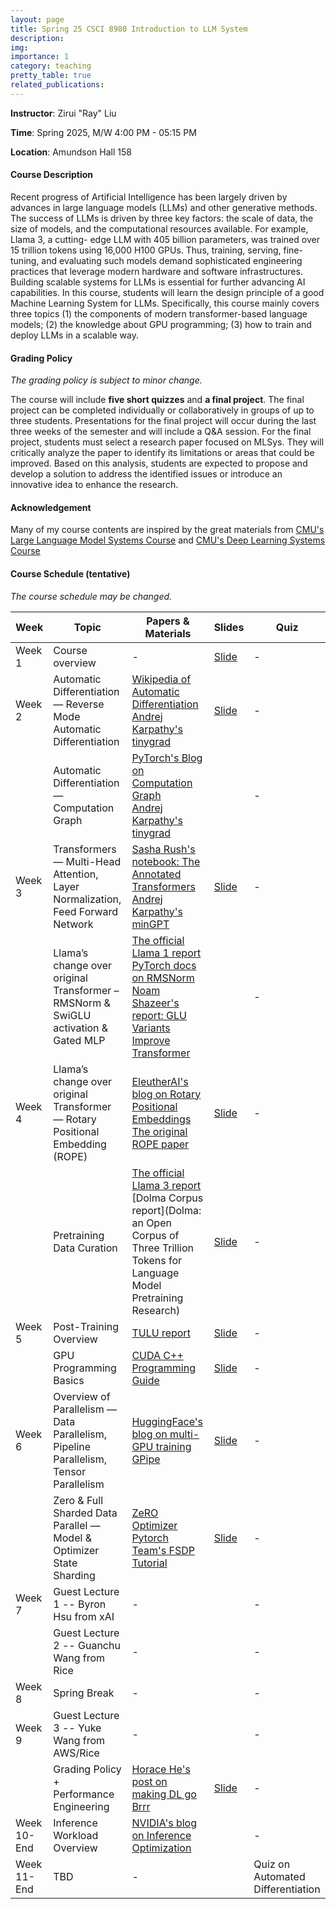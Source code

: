 ```yaml
---
layout: page
title: Spring 25 CSCI 8980 Introduction to LLM System
description: 
img:
importance: 1
category: teaching
pretty_table: true
related_publications: 
---
```


**Instructor**: Zirui "Ray" Liu

**Time**: Spring 2025, M/W 4:00 PM - 05:15 PM

**Location**: Amundson Hall 158

#### **Course Description**

Recent progress of Artificial Intelligence has been largely driven by advances in large language models (LLMs) and other generative methods. The success of LLMs is driven by three key factors: the scale of data, the size of models, and the computational resources available. For example, Llama 3, a cutting- edge LLM with 405 billion parameters, was trained over 15 trillion tokens using 16,000 H100 GPUs. Thus, training, serving, fine-tuning, and evaluating such models demand sophisticated engineering practices that leverage modern hardware and software infrastructures. Building scalable systems for LLMs is essential for further advancing AI capabilities.
In this course, students will learn the design principle of a good Machine Learning System for LLMs. Specifically, this course mainly covers three topics (1) the components of modern transformer-based language models; (2) the knowledge about GPU programming; (3) how to train and deploy LLMs in a scalable way.

#### **Grading Policy**

*The grading policy is subject to minor change.*

The course will include **five short quizzes** and **a final project**. The final project can be completed individually or collaboratively in groups of up to three students. Presentations for the final project will occur during the last three weeks of the semester and will include a Q&A session.
For the final project, students must select a research paper focused on MLSys. They will critically analyze the paper to identify its limitations or areas that could be improved. Based on this analysis, students are expected to propose and develop a solution to address the identified issues or introduce an innovative idea to enhance the research.

#### **Acknowledgement**

Many of my course contents are inspired by the great materials from [CMU's Large Language Model Systems Course](https://llmsystem.github.io/llmsystem2025spring/docs/Syllabus) and [CMU's Deep Learning Systems Course](https://dlsyscourse.org/lectures/)

####  **Course Schedule (tentative)**

*The course schedule may be changed.*

| Week       | Topic                                                                 | Papers & Materials                                                                                                                                                                                                                                                                                                                                                                             | Slides | Quiz |
|------------|-----------------------------------------------------------------------|---------------------------------------------------------------------------------------------------------------------------------------------------------------------------------------------------------------------------------------------------------------------------------------------------------------------------------------------------------------------------------------------------|--------|------|
| Week 1     | Course overview                                                       | -                                                                                                                                                                                                                                                                                                                                                                                                | [Slide](https://docs.google.com/presentation/d/1olWSWsSRH3zvugEG2CcqnKthLWV1mowQI6f98IEIoFQ/edit?usp=sharing)     | -    |
| Week 2     | Automatic Differentiation — Reverse Mode Automatic Differentiation      | [Wikipedia of Automatic Differentiation](https://en.wikipedia.org/wiki/Automatic_differentiation) <br> [Andrej Karpathy's tinygrad](https://github.com/karpathy/micrograd)                                                                                                                                                                                                               | [Slide](https://docs.google.com/presentation/d/1yGq3WjNbFjEzkhYs-9coctZOv_Pz9pUV9LWIvj7Ncck/edit?usp=sharing)       | -    |
|            | Automatic Differentiation — Computation Graph                         | [PyTorch's Blog on Computation Graph](https://pytorch.org/blog/computational-graphs-constructed-in-pytorch/) <br> [Andrej Karpathy's tinygrad](https://github.com/karpathy/micrograd)                                                                                                                                                                                                     |        | -    |
| Week 3     | Transformers — Multi-Head Attention, Layer Normalization, Feed Forward Network | [Sasha Rush's notebook: The Annotated Transformers](https://nlp.seas.harvard.edu/annotated-transformer/) <br> [Andrej Karpathy's minGPT](https://github.com/karpathy/minGPT)                                                                                                                                                                                                           | [Slide](https://docs.google.com/presentation/d/1DPAOl2mZT0DCLKwrYjtWNLIMRtwqPv_W/edit?usp=sharing&ouid=116037056599089083520&rtpof=true&sd=true)       | -    |
|            | Llama’s change over original Transformer – RMSNorm & SwiGLU activation & Gated MLP | [The official Llama 1 report](https://arxiv.org/pdf/2302.13971) <br> [PyTorch docs on RMSNorm](https://pytorch.org/docs/stable/generated/torch.nn.modules.normalization.RMSNorm.html) <br> [Noam Shazeer's report: GLU Variants Improve Transformer](https://arxiv.org/pdf/2002.05202)                                                                                        |        | -    |
| Week 4     | Llama’s change over original Transformer — Rotary Positional Embedding (ROPE) | [EleutherAI's blog on Rotary Positional Embeddings](https://blog.eleuther.ai/rotary-embeddings/) <br> [The original ROPE paper](https://arxiv.org/abs/2104.09864)                                                                                                                                                                                                                           |  [Slide](https://docs.google.com/presentation/d/1OubRcbJBUUjGojfXVW3ZOzqwdUKZman6y-_7iAhi4fA/edit?usp=sharing)      | -    |
|            | Pretraining Data Curation                  | [The official Llama 3 report](https://arxiv.org/abs/2407.21783) <br> [Dolma Corpus report](Dolma: an Open Corpus of Three Trillion Tokens for Language Model Pretraining Research)                                                                                                                                                                                     | [Slide](https://docs.google.com/presentation/d/1_sBk1JUpSJ8qyLDxTCPlllVZt1KGlWWe/edit?usp=sharing&ouid=116037056599089083520&rtpof=true&sd=true)  | -    |
| Week 5     | Post-Training Overview                                | [TULU report](https://arxiv.org/abs/2411.15124)                      | [Slide](https://docs.google.com/presentation/d/1sFpLUvBGwuw1SIYEfBlWt4toNLxs0SvH/edit?usp=sharing&ouid=116037056599089083520&rtpof=true&sd=true)   | -    |
|     | GPU Programming Basics                               | [CUDA C++ Programming Guide](https://docs.nvidia.com/cuda/cuda-c-programming-guide/)                       | [Slide](https://docs.google.com/presentation/d/17fu6JHdjpO64gc3fhFBbR2gJvFpS8wZb/edit?usp=sharing&ouid=116037056599089083520&rtpof=true&sd=true)    | -    |
|  Week 6       | Overview of Parallelism — Data Parallelism, Pipeline Parallelism, Tensor Parallelism | [HuggingFace's blog on multi-GPU training](https://huggingface.co/docs/transformers/main/en/perf_train_gpu_many) <br> [GPipe](https://arxiv.org/abs/1811.06965)                                                                                                                                                                                                                                 |   [Slide](https://docs.google.com/presentation/d/1J33aiMYjapBi9GO6zJt62acTWyi0abul/edit?usp=sharing&ouid=116037056599089083520&rtpof=true&sd=true)     | -    |
|            | Zero & Full Sharded Data Parallel — Model & Optimizer State Sharding      | [ZeRO Optimizer](https://arxiv.org/abs/1910.02054) <br> [Pytorch Team's FSDP Tutorial](https://pytorch.org/tutorials/intermediate/FSDP_tutorial.html)                                                                                                                                                                                                                                                                    |    [Slide](https://docs.google.com/presentation/d/1K0unEzz20xiqQ7dMTr6n6jq9JkGWGZJZ/edit?usp=sharing&ouid=116037056599089083520&rtpof=true&sd=true)    | -    |
| Week 7 | Guest Lecture 1 -- Byron Hsu from xAI                                                                   | -                                                                                                                                                                                                                                                                                                                                                                                                |        | -    |
|  | Guest Lecture 2 -- Guanchu Wang from Rice                                                                   | -                                                                                                                                                                                                                                                                                                                                                                                                |        | -    |
| Week 8 | Spring Break                                                                   | -                                                                                                                                                                                                                                                                                                                                                                                                |        | -    |
| Week 9 | Guest Lecture 3 -- Yuke Wang from AWS/Rice                                                                   | -                                                                                                                                                                                                                                                                                                                                                                                                |       | -    |
|  | Grading Policy + Performance Engineering                                                                  | [Horace He's post on making DL go Brrr](https://horace.io/brrr_intro.html)                                                                                                                                                                                                                                                                                                                                                                                                |  [Slide](https://docs.google.com/presentation/d/1uwM1Uu3XjV-GLe1zkBqwl9bftAcpibntZUmPUkrA1sU/edit?usp=sharing)       | -    |
| Week 10-End | Inference Workload Overview                                                                   | [NVIDIA's blog on Inference Optimization ](https://developer.nvidia.com/blog/mastering-llm-techniques-inference-optimization/)                                                                                                                                                                                                                                                                                                                                                                                                |       | -    |
| Week 11-End | TBD                                                                  | -                                                                                                                                                                                                                                                                                                                                                                                                |       | Quiz on Automated Differentiation   |



<!-- | Week X       | GPU Programming Basic -- Roofline Analysis | [NERSC Tutorials on Roofline Analysis](https://docs.nersc.gov/tools/performance/roofline/) |
| Week X       | GPU Programming Basic -- Matrix Multiplication with Triton | [Triton's blog on Matrix Multiplication](https://triton-lang.org/main/getting-started/tutorials/03-matrix-multiplication.html) | -->

<!-- |  Week 6          | Neural Network Training — Adam Optimizer & Mixed Precision Training     | [The original Adam Optimizer paper](https://arxiv.org/abs/1412.6980) <br> [PyTorch's Adam Optimizer doc](https://pytorch.org/docs/stable/generated/torch.optim.Adam.html) <br> [The original mixed precision training paper](https://arxiv.org/abs/1710.03740) <br> [PyTorch's blog on mixed precision training](https://pytorch.org/blog/what-every-user-should-know-about-mixed-precision-training-in-pytorch/) |        | -->